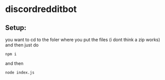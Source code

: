 # discordredditbot

## Setup:
you want to cd to the foler where you put the files (i dont think a zip works) and then just do 
```
npm i
``` 
and then 
```
node index.js 
```
